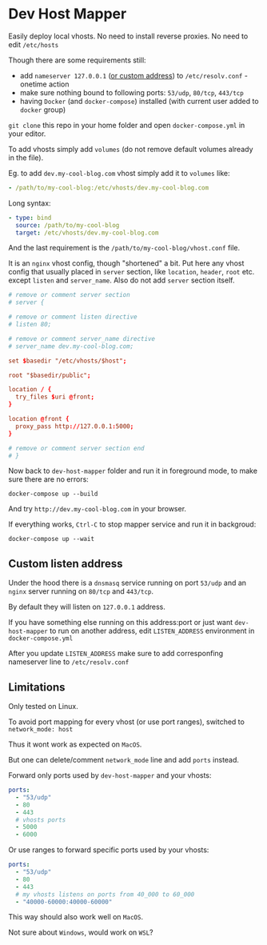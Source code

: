 
# Dev Host Mapper

Easily deploy local vhosts.
No need to install reverse proxies.
No need to edit `/etc/hosts`

Though there are some requirements still:
- add `nameserver 127.0.0.1` ([or custom address](#custom-listen-address)) to `/etc/resolv.conf` - onetime action
- make sure nothing bound to following ports: `53/udp`, `80/tcp`, `443/tcp`
- having `Docker` (and `docker-compose`) installed (with current user added to `docker` group)

`git clone` this repo in your home folder and open `docker-compose.yml` in your editor.

To add vhosts simply add `volumes` (do not remove default volumes already in the file).

Eg. to add `dev.my-cool-blog.com` vhost simply add it to `volumes` like:

```yml
- /path/to/my-cool-blog:/etc/vhosts/dev.my-cool-blog.com
```

Long syntax:

```yml
- type: bind
  source: /path/to/my-cool-blog
  target: /etc/vhosts/dev.my-cool-blog.com

```

And the last requirement is the `/path/to/my-cool-blog/vhost.conf` file.

It is an `nginx` vhost config, though "shortened" a bit.
Put here any vhost config that usually placed in `server` section, like `location`, `header`, `root` etc. except `listen` and `server_name`.
Also do not add `server` section itself.

```conf
# remove or comment server section
# server {

# remove or comment listen directive
# listen 80;

# remove or comment server_name directive
# server_name dev.my-cool-blog.com;

set $basedir "/etc/vhosts/$host";

root "$basedir/public";

location / {
  try_files $uri @front;
}

location @front {
  proxy_pass http://127.0.0.1:5000;
}

# remove or comment server section end
# }
```

Now back to `dev-host-mapper` folder and run it in foreground mode, to make sure there are no errors:

`docker-compose up --build`

And try `http://dev.my-cool-blog.com` in your browser.

If everything works, `Ctrl-C` to stop mapper service and run it in backgroud:

`docker-compose up --wait`

## Custom listen address

Under the hood there is a `dnsmasq` service running on port `53/udp` and an `nginx` server running on `80/tcp` and `443/tcp`.

By default they will listen on `127.0.0.1` address.

If you have something else running on this address:port or just want `dev-host-mapper` to run on another address, edit `LISTEN_ADDRESS` environment in `docker-compose.yml`

After you update `LISTEN_ADDRESS` make sure to add corresponfing nameserver line to `/etc/resolv.conf`

## Limitations

Only tested on Linux.

To avoid port mapping for every vhost (or use port ranges), switched to `network_mode: host`

Thus it wont work as expected on `MacOS`.

But one can delete/comment `network_mode` line and add `ports` instead.

Forward only ports used by `dev-host-mapper` and your vhosts:

```yml
ports:
  - "53/udp"
  - 80
  - 443
  # vhosts ports
  - 5000
  - 6000
```

Or use ranges to forward specific ports used by your vhosts:

```yml
ports:
  - "53/udp"
  - 80
  - 443
  # my vhosts listens on ports from 40_000 to 60_000
  - "40000-60000:40000-60000"
```

This way should also work well on `MacOS`.

Not sure about `Windows`, would work on `WSL`?

